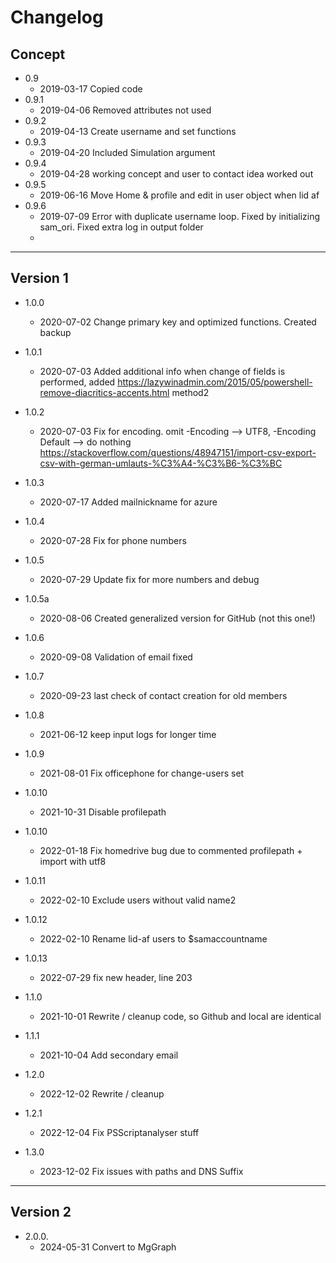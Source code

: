 # Changelog

## Concept
- 0.9
    - 2019-03-17 Copied code
- 0.9.1
    - 2019-04-06 Removed attributes not used
- 0.9.2
    - 2019-04-13 Create username and set functions
- 0.9.3
    - 2019-04-20 Included Simulation argument
- 0.9.4
    - 2019-04-28 working concept and user to contact idea worked out
- 0.9.5
    - 2019-06-16 Move Home & profile and edit in user object when lid af
- 0.9.6
    - 2019-07-09 Error with duplicate username loop. Fixed by initializing sam_ori. Fixed extra log in output folder
    - 
<hr>

## Version 1

- 1.0.0
    - 2020-07-02 Change primary key and optimized functions. Created backup
- 1.0.1
    - 2020-07-03 Added additional info when change of fields is performed, added https://lazywinadmin.com/2015/05/powershell-remove-diacritics-accents.html method2
- 1.0.2
    - 2020-07-03 Fix for encoding. omit -Encoding --> UTF8, -Encoding Default --> do nothing https://stackoverflow.com/questions/48947151/import-csv-export-csv-with-german-umlauts-%C3%A4-%C3%B6-%C3%BC
- 1.0.3
    - 2020-07-17 Added mailnickname for azure
- 1.0.4
    - 2020-07-28 Fix for phone numbers
- 1.0.5
    - 2020-07-29 Update fix for more numbers and debug
- 1.0.5a
    - 2020-08-06 Created generalized version for GitHub (not this one!)
- 1.0.6
    - 2020-09-08 Validation of email fixed
- 1.0.7
    - 2020-09-23 last check of contact creation for old members
- 1.0.8
    - 2021-06-12 keep input logs for longer time
- 1.0.9
    - 2021-08-01 Fix officephone for change-users set

- 1.0.10
    - 2021-10-31 Disable profilepath
- 1.0.10
    - 2022-01-18 Fix homedrive bug due to commented profilepath +  import with utf8
- 1.0.11
    - 2022-02-10 Exclude users without valid name2
- 1.0.12
    - 2022-02-10 Rename lid-af users to $samaccountname
- 1.0.13
    - 2022-07-29 fix new header, line 203

- 1.1.0
    - 2021-10-01 Rewrite / cleanup code, so Github and local are identical
- 1.1.1
    - 2021-10-04 Add secondary email

- 1.2.0
    - 2022-12-02 Rewrite / cleanup
- 1.2.1
    - 2022-12-04 Fix PSScriptanalyser stuff
- 1.3.0
    - 2023-12-02 Fix issues with paths and DNS Suffix
<hr>

## Version 2

- 2.0.0.
    - 2024-05-31 Convert to MgGraph
